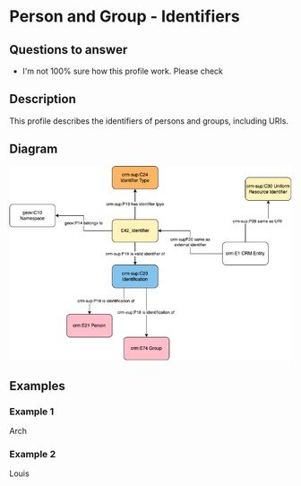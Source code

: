 # Person and Group - Identifiers

## Questions to answer

- I'm not 100% sure how this profile work. Please check

## Description

This profile describes the identifiers of persons and groups, including URIs.

## Diagram

![Alt text](Diagrams/GV_Profile_Person-Identifier.drawio.png)

## Examples

### Example 1

Arch

### Example 2

Louis
